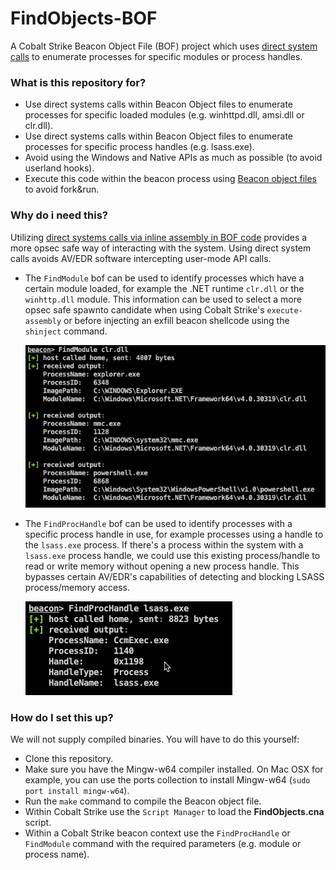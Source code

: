 # FindObjects-BOF #

A Cobalt Strike Beacon Object File (BOF) project which uses [direct system calls](https://outflank.nl/blog/2019/06/19/red-team-tactics-combining-direct-system-calls-and-srdi-to-bypass-av-edr/) to enumerate processes for specific modules or process handles.

### What is this repository for? ###

* Use direct systems calls within Beacon Object files to enumerate processes for specific loaded modules (e.g. winhttpd.dll, amsi.dll or clr.dll).
* Use direct systems calls within Beacon Object files to enumerate processes for specific process handles (e.g. lsass.exe).
* Avoid using the Windows and Native APIs as much as possible (to avoid userland hooks).
* Execute this code within the beacon process using [Beacon object files](https://www.cobaltstrike.com/help-beacon-object-files) to avoid fork&run.

### Why do i need this? ###

Utilizing [direct systems calls via inline assembly in BOF code](https://outflank.nl/blog/2020/12/26/direct-syscalls-in-beacon-object-files/) provides a more opsec safe way of interacting with the system. Using direct system calls avoids AV/EDR software intercepting user-mode API calls. 

* The ``FindModule`` bof can be used to identify processes which have a certain module loaded, for example the .NET runtime ``clr.dll`` or the ``winhttp.dll`` module. This information can be used to select a more opsec safe spawnto candidate when using Cobalt Strike's ``execute-assembly`` or before injecting an exfill beacon shellcode using the ``shinject`` command.

  ![FindObjects](images/FindObjects.png)

* The ``FindProcHandle`` bof can be used to identify processes with a specific process handle in use, for example processes using a handle to the  ``lsass.exe`` process. If there's a process within the system with a ``lsass.exe`` process handle, we could use this existing process/handle to read or write memory without opening a new process handle. This bypasses certain AV/EDR's capabilities of detecting and blocking LSASS process/memory access.

  ![FindProcHandle](images/FindProcHandle.png)

### How do I set this up? ###

We will not supply compiled binaries. You will have to do this yourself:
* Clone this repository.
* Make sure you have the Mingw-w64 compiler installed. On Mac OSX for example, you can use the ports collection to install Mingw-w64 (``sudo port install mingw-w64``).
* Run the ``make`` command to compile the Beacon object file.
* Within Cobalt Strike use the ``Script Manager`` to load the **FindObjects.cna** script.
* Within a Cobalt Strike beacon context use the ``FindProcHandle`` or ``FindModule`` command with the required parameters (e.g. module or process name).
